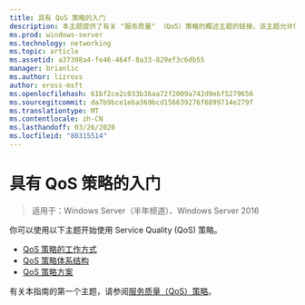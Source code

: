 ```yaml
---
title: 具有 QoS 策略的入门
description: 本主题提供了有关 "服务质量" （QoS）策略的概述主题的链接，该主题允许你使用组策略来确定 Windows Server 2016 中特定应用程序和服务的网络流量带宽的优先级。
ms.prod: windows-server
ms.technology: networking
ms.topic: article
ms.assetid: a37398a4-fe46-464f-8a33-829ef3c6db55
manager: brianlic
ms.author: lizross
author: eross-msft
ms.openlocfilehash: 61bf2ce2c033b36aa72f2009a742d9ebf5279656
ms.sourcegitcommit: da7b9bce1eba369bcd156639276f6899714e279f
ms.translationtype: MT
ms.contentlocale: zh-CN
ms.lasthandoff: 03/26/2020
ms.locfileid: "80315514"
---
```

# <a name="getting-started-with-qos-policy"></a>具有 QoS 策略的入门

>适用于：Windows Server（半年频道）、Windows Server 2016

你可以使用以下主题开始使用 Service Quality \(QoS\) 策略。

- [QoS 策略的工作方式](qos-policy-works.md)
- [QoS 策略体系结构](qos-policy-architecture.md)
- [QoS 策略方案](qos-policy-scenarios.md)


有关本指南的第一个主题，请参阅[服务质量（QoS）策略](qos-policy-top.md)。
